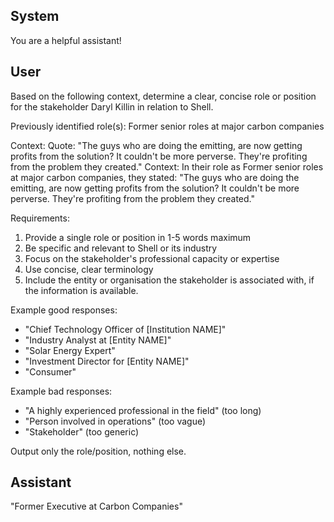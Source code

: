 ## System

You are a helpful assistant!

## User


Based on the following context, determine a clear, concise role or position for the stakeholder Daryl Killin in relation to Shell.

Previously identified role(s): Former senior roles at major carbon companies

Context:
Quote: "The guys who are doing the emitting, are now getting profits from the solution? It couldn't be more perverse. They're profiting from the problem they created."
Context: In their role as Former senior roles at major carbon companies, they stated: "The guys who are doing the emitting, are now getting profits from the solution? It couldn't be more perverse. They're profiting from the problem they created."

Requirements:
1. Provide a single role or position in 1-5 words maximum
2. Be specific and relevant to Shell or its industry
3. Focus on the stakeholder's professional capacity or expertise
4. Use concise, clear terminology
5. Include the entity or organisation the stakeholder is associated with, if the information is available.

Example good responses:
- "Chief Technology Officer of [Institution NAME]"
- "Industry Analyst at [Entity NAME]"
- "Solar Energy Expert"
- "Investment Director for [Entity NAME]"
- "Consumer"

Example bad responses:
- "A highly experienced professional in the field" (too long)
- "Person involved in operations" (too vague)
- "Stakeholder" (too generic)

Output only the role/position, nothing else.


## Assistant

"Former Executive at Carbon Companies"

